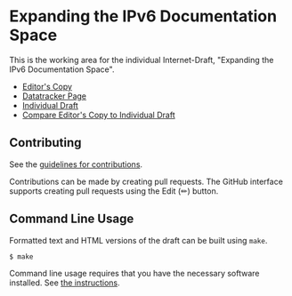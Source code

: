 # Expanding the IPv6 Documentation Space

This is the working area for the individual Internet-Draft, "Expanding the IPv6 Documentation Space".

* [Editor's Copy](https://buraglio.github.io/draft-ghnb-v6ops-rfc3849-update/#go.draft-ghnb-v6ops-rfc3849-update.html)
* [Datatracker Page](https://datatracker.ietf.org/doc/draft-ghnb-v6ops-rfc3849-update)
* [Individual Draft](https://datatracker.ietf.org/doc/html/draft-ghnb-v6ops-rfc3849-update)
* [Compare Editor's Copy to Individual Draft](https://buraglio.github.io/draft-ghnb-v6ops-rfc3849-update/#go.draft-ghnb-v6ops-rfc3849-update.diff)


## Contributing

See the
[guidelines for contributions](https://github.com/buraglio/draft-ghnb-v6ops-rfc3849-update/blob/main/CONTRIBUTING.md).

Contributions can be made by creating pull requests.
The GitHub interface supports creating pull requests using the Edit (✏) button.


## Command Line Usage

Formatted text and HTML versions of the draft can be built using `make`.

```sh
$ make
```

Command line usage requires that you have the necessary software installed.  See
[the instructions](https://github.com/martinthomson/i-d-template/blob/main/doc/SETUP.md).

